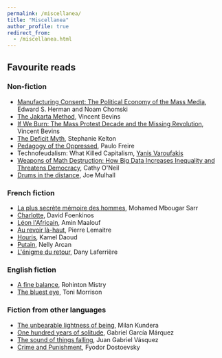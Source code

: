 ```yaml
---
permalink: /miscellanea/
title: "Miscellanea"
author_profile: true
redirect_from: 
  - /miscellanea.html
---
```


## Favourite reads

### Non-fiction

* [Manufacturing Consent: The Political Economy of the Mass Media](https://en.wikipedia.org/wiki/Manufacturing_Consent), Edward S. Herman and Noam Chomski
* [The Jakarta Method](https://en.wikipedia.org/wiki/The_Jakarta_Method), Vincent Bevins
* [If We Burn: The Mass Protest Decade and the Missing Revolution](https://en.wikipedia.org/wiki/If_We_Burn), Vincent Bevins
* [The Deficit Myth](https://en.wikipedia.org/wiki/Stephanie_Kelton#The_Deficit_Myth:_Modern_Monetary_Theory_and_the_Birth_of_the_People's_Economy), Stephanie Kelton
* [Pedagogy of the Oppressed](https://en.wikipedia.org/wiki/Pedagogy_of_the_Oppressed), Paulo Freire 
* Technofeudalism: What Killed Capitalism, [Yanis Varoufakis](https://en.wikipedia.org/wiki/Yanis_Varoufakis#Books_in_English)
* [Weapons of Math Destruction: How Big Data Increases Inequality and Threatens Democracy](https://en.wikipedia.org/wiki/Weapons_of_Math_Destruction), Cathy O'Neil
* [Drums in the distance](https://joemulhall.co.uk/drums-in-the-distance-journeys-into-the-global-far-right/), Joe Mulhall

### French fiction

* [La plus secrète mémoire des hommes](https://fr.wikipedia.org/wiki/La_Plus_Secr%C3%A8te_M%C3%A9moire_des_hommes), Mohamed Mbougar Sarr
* [Charlotte](https://fr.wikipedia.org/wiki/Charlotte_(roman)), David Foenkinos
* [Léon l'Africain](https://fr.wikipedia.org/wiki/L%C3%A9on_l%27Africain_(roman)), Amin Maalouf
* [Au revoir là-haut](https://fr.wikipedia.org/wiki/Au_revoir_l%C3%A0-haut), Pierre Lemaitre
* [Houris](https://fr.wikipedia.org/wiki/Houris_(roman)), Kamel Daoud
* [Putain](https://fr.wikipedia.org/wiki/Putain_(r%C3%A9cit)),	Nelly Arcan
* [L'énigme du retour](https://fr.wikipedia.org/wiki/L%27%C3%89nigme_du_retour), Dany Laferrière

### English fiction

* [A fine balance](https://en.wikipedia.org/wiki/A_Fine_Balance), Rohinton Mistry
* [The bluest eye](https://en.wikipedia.org/wiki/The_Bluest_Eye), Toni Morrison

### Fiction from other languages

* [The unbearable lightness of being](https://en.wikipedia.org/wiki/The_Unbearable_Lightness_of_Being), Milan Kundera
* [One hundred years of solitude](https://en.wikipedia.org/wiki/One_Hundred_Years_of_Solitude), Gabriel García Márquez
* [The sound of things falling](https://en.wikipedia.org/wiki/The_Sound_of_Things_Falling), Juan Gabriel Vásquez
* [Crime and Punishment](https://en.wikipedia.org/wiki/Crime_and_Punishment), Fyodor Dostoevsky

<!-- ## My friend [Joe](https://sites.google.com/view/jmalbon/home)

<p align="left"><img src="/images/Joe.png" width="40%" /> </p> -->